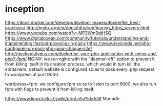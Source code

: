 # inception
https://docs.docker.com/develop/develop-images/dockerfile_best-practices/
http://nginx.org/en/docs/http/configuring_https_servers.html
https://www.youtube.com/watch?v=MP3Wm9dtHSQ
https://www.digitalocean.com/community/tutorials/understanding-and-implementing-fastcgi-proxying-in-nginx
https://www.skyminds.net/php-configurer-un-pool-php-pour-chaque-site/
http://geekyplatypus.com/dockerise-your-php-application-with-nginx-and-php7-fpm/
NGINX:
we run nginx with the "daemon off" option to prevent it from killing itself in its creation process, which would in turn kill the containers. default website is configured so as to pass every .php request to wordpress at port 9000.

wordpress+fpm:
we configure fpm so as to listen to port 9000. we also run fpm with flags to prevent it from killing itself.

https://www.linuxtricks.fr/wiki/print.php?id=559
Mariadb:
